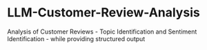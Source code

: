 # LLM-Customer-Review-Analysis
Analysis of Customer Reviews - Topic Identification and Sentiment Identification - while providing structured output
